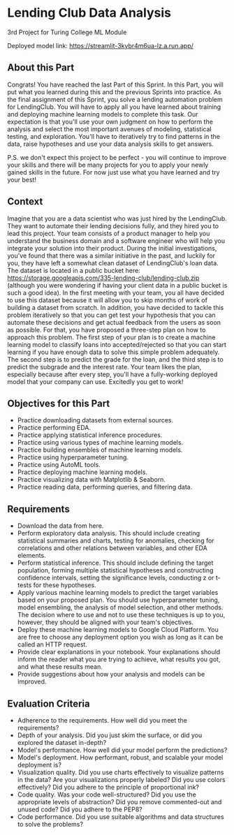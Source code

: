 # Lending Club Data Analysis
3rd Project for Turing College ML Module

Deployed model link: https://streamlit-3kybr4m6ua-lz.a.run.app/

## About this Part
Congrats! You have reached the last Part of this Sprint. In this Part, you will put what you learned during this and the previous Sprints into practice. As the final assignment of this Sprint, you solve a lending automation problem for LendingClub. You will have to apply all you have learned about training and deploying machine learning models to complete this task. Our expectation is that you'll use your own judgment on how to perform the analysis and select the most important avenues of modeling, statistical testing, and exploration. You'll have to iteratively try to find patterns in the data, raise hypotheses and use your data analysis skills to get answers.

P.S. we don't expect this project to be perfect - you will continue to improve your skills and there will be many projects for you to apply your newly gained skills in the future. For now just use what you have learned and try your best!

## Context
Imagine that you are a data scientist who was just hired by the LendingClub. They want to automate their lending decisions fully, and they hired you to lead this project. Your team consists of a product manager to help you understand the business domain and a software engineer who will help you integrate your solution into their product. During the initial investigations, you've found that there was a similar initiative in the past, and luckily for you, they have left a somewhat clean dataset of LendingClub's loan data. The dataset is located in a public bucket here: https://storage.googleapis.com/335-lending-club/lending-club.zip (although you were wondering if having your client data in a public bucket is such a good idea). In the first meeting with your team, you all have decided to use this dataset because it will allow you to skip months of work of building a dataset from scratch. In addition, you have decided to tackle this problem iteratively so that you can get test your hypothesis that you can automate these decisions and get actual feedback from the users as soon as possible. For that, you have proposed a three-step plan on how to approach this problem. The first step of your plan is to create a machine learning model to classify loans into accepted/rejected so that you can start learning if you have enough data to solve this simple problem adequately. The second step is to predict the grade for the loan, and the third step is to predict the subgrade and the interest rate. Your team likes the plan, especially because after every step, you'll have a fully-working deployed model that your company can use. Excitedly you get to work!

## Objectives for this Part
* Practice downloading datasets from external sources.
* Practice performing EDA.
* Practice applying statistical inference procedures.
* Practice using various types of machine learning models.
* Practice building ensembles of machine learning models.
* Practice using hyperparameter tuning.
* Practice using AutoML tools.
* Practice deploying machine learning models.
* Practice visualizing data with Matplotlib & Seaborn.
* Practice reading data, performing queries, and filtering data.
## Requirements
* Download the data from here.
* Perform exploratory data analysis. This should include creating statistical summaries and charts, testing for anomalies, checking for correlations and other relations between variables, and other EDA elements.
* Perform statistical inference. This should include defining the target population, forming multiple statistical hypotheses and constructing confidence intervals, setting the significance levels, conducting z or t-tests for these hypotheses.
* Apply various machine learning models to predict the target variables based on your proposed plan. You should use hyperparameter tuning, model ensembling, the analysis of model selection, and other methods. The decision where to use and not to use these techniques is up to you, however, they should be aligned with your team's objectives.
* Deploy these machine learning models to Google Cloud Platform. You are free to choose any deployment option you wish as long as it can be called an HTTP request.
* Provide clear explanations in your notebook. Your explanations should inform the reader what you are trying to achieve, what results you got, and what these results mean.
* Provide suggestions about how your analysis and models can be improved.
## Evaluation Criteria
* Adherence to the requirements. How well did you meet the requirements?
* Depth of your analysis. Did you just skim the surface, or did you explored the dataset in-depth?
* Model's performance. How well did your model perform the predictions?
* Model's deployment. How performant, robust, and scalable your model deployment is?
* Visualization quality. Did you use charts effectively to visualize patterns in the data? Are your visualizations properly labeled? Did you use colors effectively? Did you adhere to the principle of proportional ink?
* Code quality. Was your code well-structured? Did you use the appropriate levels of abstraction? Did you remove commented-out and unused code? Did you adhere to the PEP8?
* Code performance. Did you use suitable algorithms and data structures to solve the problems?
